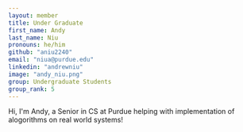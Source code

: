 ```yaml
---
layout: member
title: Under Graduate
first_name: Andy
last_name: Niu
pronouns: he/him
github: "aniu2240"
email: "niua@purdue.edu"
linkedin: "andrewniu"
image: "andy_niu.png"
group: Undergraduate Students
group_rank: 5
---
```


Hi, I'm Andy, a Senior in CS at Purdue helping with implementation of alogorithms on real world systems!
